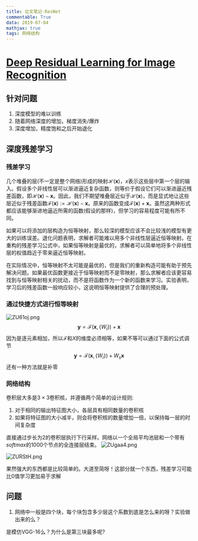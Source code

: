 ```yaml
---
title: 论文笔记-ResNet
commentable: True
data: 2019-07-04
mathjax: true
tags: 网络结构
---
```


# [Deep Residual Learning for Image Recognition](https://www.cv-foundation.org/openaccess/content_cvpr_2016/papers/He_Deep_Residual_Learning_CVPR_2016_paper.pdf)

## 针对问题

1. 深度模型的难以训练
2. 随着网络深度的增加，梯度消失/爆炸
3. 深度增加，精度饱和之后开始退化

## 深度残差学习

### 残差学习
几个堆叠的层(不一定是整个网络)形成的映射$\mathcal{H}(\mathbf{x})$，$x$表示这些层中第一个层的输入。假设多个非线性层可以渐进逼近复杂函数，则等价于假设它们可以渐进逼近残差函数，即$\mathcal{H}(\mathbf{x})-\mathbf{x}$。因此，我们不期望堆叠层近似于$\mathcal{H}(\mathbf{x})$，而是显式地让这些层近似于残差函数$\mathcal{F}(\mathbf{x}) :=\mathcal{H}(\mathbf{x})-\mathbf{x}$。原来的函数变成$\mathcal{F}(\mathbf{x})+\mathbf{x}$。虽然这两种形式都应该能够渐进地逼近所需的函数(假设的那样)，但学习的容易程度可能有所不同。

如果可以将添加的层构造为恒等映射，那么较深的模型应该不会比较浅的模型有更大的训练误差。退化问题表明，求解者可能难以用多个非线性层逼近恒等映射。在重构的残差学习公式中，如果恒等映射是最优的，求解者可以简单地将多个非线性层的权值趋近于零来逼近恒等映射。

在实际情况中，恒等映射不太可能是最优的，但是我们的重新构造可能有助于预先解决问题。如果最优函数更接近于恒等映射而不是零映射，那么求解者应该更容易找到与恒等映射相关的扰动，而不是将函数作为一个新的函数来学习。实验表明，学习后的残差函数一般响应较小，这说明恒等映射提供了合理的预处理。

### 通过快捷方式进行恒等映射
![ZU61oj.png](https://s2.ax1x.com/2019/07/04/ZU61oj.png)
$$
\mathbf{y}=\mathcal{F}\left(\mathbf{x},\left\{W_{i}\right\}\right)+\mathbf{x}
$$
因为是逐元素相加，所以$\mathcal{F}$和$X$的维度必须相等，如果不等可以通过下面的公式调节
$$
\mathbf{y}=\mathcal{F}\left(\mathbf{x},\left\{W_{i}\right\}\right)+W_{s} \mathbf{x}
$$
还有一种方法就是补零

### 网络结构

卷积层大多是$3\times3$卷积核，并遵循两个简单的设计规则:

1. 对于相同的输出特征图大小，各层具有相同数量的卷积核
2. 如果将特征图的大小减半，则会将卷积核的数量增加一倍，以保持每一层的时间复杂度

直接通过步长为2的卷积层执行下行采样。网络以一个全局平均池层和一个带有$softmax$的1000个节点的全连接层结束。
![ZUgaa4.png](https://s2.ax1x.com/2019/07/04/ZUgaa4.png)

![ZURStH.png](https://s2.ax1x.com/2019/07/04/ZURStH.png)

果然强大的东西都是比较简单的。大道至简呀！这部分就一个东西，残差学习可能比0值学习更加易于求解

## 问题

1. 网络中一般是四个块，每个块包含多少层这个系数到底是怎么来的呀？实验做出来的么？

是模仿VGG-16么？为什么是第三块最多呢?
